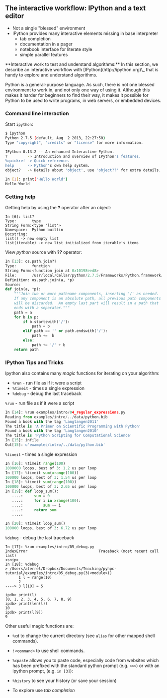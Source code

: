 The interactive workflow: IPython and a text editor
---------------------------------------------------

- Not a single "blessed" environment
- IPython provides many interactive elements missing in base interpreter
    - tab completion
    - documentation in a pager
    - notebook interface for literate style
    - simple parallel features

<aside class="notes">
**Interactive work to test and understand algorithms:** In this section,
we describe an interactive workflow with [IPython](http://ipython.org)\_
that is handy to explore and understand algorithms.

Python is a general-purpose language. As such, there is not one blessed
environment to work in, and not only one way of using it. Although this
makes it harder for beginners to find their way, it makes it possible
for Python to be used to write programs, in web servers, or embedded
devices.
</aside>




### Command line interaction

Start `ipython`:

```bash
$ ipython
Python 2.7.5 (default, Aug  2 2013, 22:27:50) 
Type "copyright", "credits" or "license" for more information.

IPython 0.13.2 -- An enhanced Interactive Python.
?         -> Introduction and overview of IPython's features.
%quickref -> Quick reference.
help      -> Python's own help system.
object?   -> Details about 'object', use 'object??' for extra details.

In [1]: print("Hello World")
Hello World
```



### Getting help

Getting help by using the **?** operator after an object:


```
In [6]: list?
Type:       type
String Form:<type 'list'>
Namespace:  Python builtin
Docstring:
list() -> new empty list
list(iterable) -> new list initialized from iterable's items
```



View *python* source with **??** operator:
```python
In [13]: os.path.join??
Type:       function
String Form:<function join at 0x10198eed8>
File:       /usr/local/Cellar/python/2.7.5/Frameworks/Python.framework/Versions/2.7/lib/python2.7/posixpath.py
Definition: os.path.join(a, *p)
Source:
def join(a, *p):
    """Join two or more pathname components, inserting '/' as needed.
    If any component is an absolute path, all previous path components
    will be discarded.  An empty last part will result in a path that
    ends with a separator."""
    path = a
    for b in p:
        if b.startswith('/'):
            path = b
        elif path == '' or path.endswith('/'):
            path +=  b
        else:
            path += '/' + b
    return path
```



### IPython Tips and Tricks

Ipython also contains many *magic* functions for iterating on your algorithm:

- `%run` - run file as if it were a script 
- `%timeit` - times a single expression
- `%debug` - debug the last traceback



`%run` - run file as if it were a script 

```python
In [14]: %run examples/intro/04_regular_expressions.py
Reading from examples/intro/../data/python.bib
Found a book with the tag 'Langtangen2011'
The title is 'A Primer on Scientific Programming with Python'
Found a book with the tag 'Langtangen2010'
The title is 'Python Scripting for Computational Science'
In [15]: infile
Out[15]: u'examples/intro/../data/python.bib'
```



`%timeit` - times a single expression

```python
In [16]: %timeit range(100)
1000000 loops, best of 3: 1.2 us per loop
In [17]: %timeit sum(xrange(100))
100000 loops, best of 3: 1.54 us per loop
In [18]: %timeit sum(range(100))
100000 loops, best of 3: 2.65 us per loop
In [19]: def loop_sum():
   ....:     sum = 0
   ....:     for i in xrange(100):
   ....:         sum += i
   ....:     return sum
   ....: 

In [20]: %timeit loop_sum()
100000 loops, best of 3: 6.72 us per loop
```



`%debug` - debug the last traceback

```
In [17]: %run examples/intro/05_debug.py
IndexError                                Traceback (most recent call last)
<snip>
In [18]: %debug
> /Users/aterrel/Dropbox/Documents/Teaching/pyhpc-tutorial/examples/intro/05_debug.py(3)<module>()
      1 l = range(10)
      2 
----> 3 l[10] = 5

ipdb> print(l)
[0, 1, 2, 3, 4, 5, 6, 7, 8, 9]
ipdb> print(len(l))
10
ipdb> print(l[9])
9
```



Other useful magic functions are:

-   `%cd` to change the current directory (see `alias` for other mapped shell commands). 

-   `!<command>` to use shell commands.

-   `%cpaste` allows you to paste code, especially code from websites
    which has been prefixed with the standard python prompt (e.g. `>>>`)
    or with an ipython prompt, (e.g. `in [3]`):

-   `%history` to see your history (or save your session)

-   To explore use *tab completion* 

